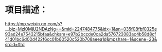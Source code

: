 # 项目描述：

https://mp.weixin.qq.com/s?__biz=MzI0MjU2NDAzNg==&mid=2247484775&idx=1&sn=035f08fbf0325e93ad24e7543215bfaa&chksm=e97b2bccde0ca2da576723083ac4b58d8cf41d01bc6d00d422f6cc01b60520c520b708aeea1d&mpshare=1&scene=23&srcid=#rd

